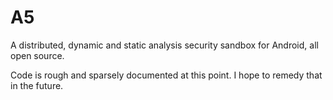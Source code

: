 A5
==

A distributed, dynamic and static analysis security sandbox for Android, all open source.


Code is rough and sparsely documented at this point.  I hope to remedy that in the future.
